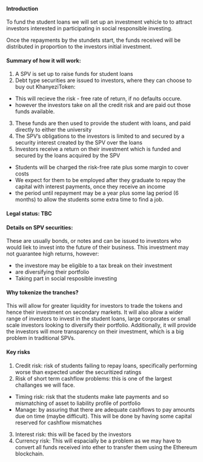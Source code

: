 #### Introduction
To fund the student loans we will set up an investment vehicle to to attract investors interested in participating in social responsible investing. 

Once the repayments by the stundets start, the funds received will be distributed in proportion to the investors initial investment.

#### Summary of how it will work:
1. A SPV is set up to raise funds for student loans
2. Debt type securities are issued to investors, where they can choose to buy out KhanyeziToken:
  * This will recieve the risk - free rate of return, if no defaults occure. 
  * however the investors take on all the credit risk and are paid out those funds available. 
3. These funds are then used to provide the student with loans, and paid directly to either the university 
4. The SPV’s obligations to the investors is limited to and secured by a security interest created by the SPV over the loans 
5. Investors receive a return on their investment which is funded and secured by the loans acquired by the SPV
  * Students will be charged the risk-free rate plus some margin to cover costs 
  * We expect for them to be employed after they graduate to repay the capital with interest payments, once they receive an income
  * the period until repayment may be a year plus some lag period (6 months) to allow the students some extra time to find a job.
  
 #### Legal status: TBC
 
 #### Details on SPV securities:
These are usually bonds, or notes and can be issued to investors who would liek to invest into the future of their business. This investment may not guarantee high returns, however:
* the investore may be eligible to a tax break on their investment
* are diversifying their portfolio
* Taking part in social resposible investing

#### Why tokenize the tranches?
This will allow for greater liquidity for investors to trade the tokens and hence their investment on secondary markets. It will also allow a wider range of investors to invest in the student loans, large corporates or small scale investors looking to diversify their portfolio. 
Additionally, it will provide the investors will more transparency on their investment, which is a big problem in traditional SPVs. 

#### Key risks 
1. Credit risk: risk of students failing to repay loans, specifically performing worse than expected under the securitized ratings
2. Risk of short term cashflow problems: this is one of the largest challanges we will face. 
  * Timing risk: risk that the students make late payments and so mismatching of asset to liability profile of portfolio
  * Manage: by assuring that there are adequate cashflows to pay amounts due on time (maybe difficult). This will be done by having some capital reserved for cashflow mismatches
3. Interest risk: this will be faced by the investors
4. Currency risk: This will espacially be a problem as we may have to convert all funds received into ether to transfer them using the Ethereum blockchain. 


 
  
  
